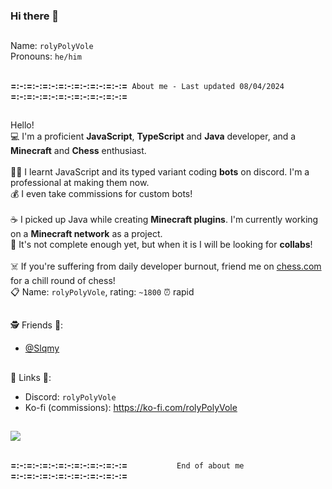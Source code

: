 ### Hi there 👋
##
Name: `rolyPolyVole`<br>
Pronouns: `he/him`
##
**=:-:=:-:=:-:=:-:=:-:=:-:=:-:=**`  About me - Last updated 08/04/2024  `**=:-:=:-:=:-:=:-:=:-:=:-:=:-:=**
##
Hello!<br>
💻 I'm a proficient **JavaScript**, **TypeScript** and **Java** developer, and a **Minecraft** and **Chess** enthusiast.<br>
<br>
👨‍🎓 I learnt JavaScript and its typed variant coding **bots** on discord. I'm a professional at making them now.<br>
💰 I even take commissions for custom bots!<br>
<br>
☕ I picked up Java while creating **Minecraft plugins**. I'm currently working on a **Minecraft network** as a project.<br>
🤝 It's not complete enough yet, but when it is I will be looking for **collabs**!<br>
<br>
☠️ If you're suffering from daily developer burnout, friend me on [chess.com](https://chess.com) for a chill round of chess!  <br>
📋 Name: `rolyPolyVole`, rating: `~1800` ⏰ rapid
##
🕵️ Friends 💃:
- [@Slqmy](https://github.com/slqmy)
##
📎 Links 📎:
- Discord: `rolyPolyVole`
- Ko-fi (commissions): https://ko-fi.com/rolyPolyVole
##
![](https://komarev.com/ghpvc/?username=rolyPolyVole&color=blueviolet)
##
**=:-:=:-:=:-:=:-:=:-:=:-:=:-:=**`            End of about me            `**=:-:=:-:=:-:=:-:=:-:=:-:=:-:=**

